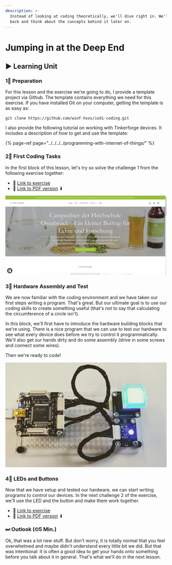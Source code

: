 ```yaml
---
description: >-
  Instead of looking at coding theoretically, we'll dive right in. We'll step
  back and think about the concepts behind it later on.
---
```


# Jumping in at the Deep End

## ▶ Learning Unit

### 1⃣ Preparation

For this lesson and the exercise we're going to do, I provide a template project via Github. The template contains everything we need for this exercise. If you have installed Git on your computer, getting the template is as easy as:

```text
git clone https://github.com/winf-hsos/iodi-coding.git
```

I also provide the following tutorial on working with Tinkerforge devices. It includes a description of how to get and use the template:

{% page-ref page="../../../../programming-with-internet-of-things/" %}

### 2⃣ First Coding Tasks

In the first block of this lesson, let's try so solve the challenge 1 from the following exercise together:

* 🔗 [Link to exercise](https://docs.google.com/document/d/17BBJRldzIrdq5jnDmUSDkimjx9JojQvF-uQrGkkoLv8/preview)
* 🔗 [Link to PDF version](https://docs.google.com/document/d/17BBJRldzIrdq5jnDmUSDkimjx9JojQvF-uQrGkkoLv8/export?format=pdf) ⬇ 

![&quot;Hello World&quot; in Node.js](../../../../.gitbook/assets/image%20%2812%29.png)

### 3⃣ Hardware Assembly and Test

We are now familiar with the coding environment and we have taken our first steps writing a program. That's great. But our ultimate goal is to use our coding skills to create something useful \(that's not to say that calculating the circumference of a circle isn't\).

In this block, we'll first have to introduce the hardware building blocks that we're using. There is a nice program that we can use to test our hardware to see what every device does before we try to control it programmatically. We'll also get our hands dirty and do some assembly \(drive in some screws and connect some wires\). 

Then we're ready to code!

![Our hardware setup wit an LED and a button.](../../../../.gitbook/assets/buttons_led%20%281%29.jpg)

### 4⃣ LEDs and Buttons

Now that we have setup and tested our hardware, we can start writing programs to control our devices. In the next challenge 2 of the exercise, we'll use the LED and the button and make them work together.

* 🔗 [Link to exercise](https://docs.google.com/document/d/17BBJRldzIrdq5jnDmUSDkimjx9JojQvF-uQrGkkoLv8/preview)
* 🔗 [Link to PDF version](https://docs.google.com/document/d/17BBJRldzIrdq5jnDmUSDkimjx9JojQvF-uQrGkkoLv8/export?format=pdf) ⬇ 

### ⏭ Outlook \(⏲5 Min.\)

Ok, that was a lot new stuff. But don't worry, it is totally normal that you feel overwhelmed and maybe didn't understand every little bit we did. But that was intentional: It is often a good idea to get your hands onto something before you talk about it in general. That's what we'll do in the next lesson. 

##  <a id="homework"></a>



